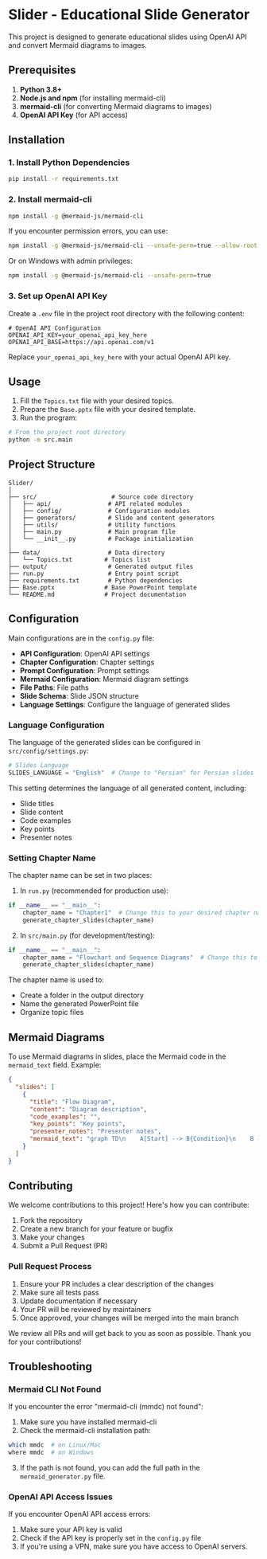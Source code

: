 # Slider - Educational Slide Generator

This project is designed to generate educational slides using OpenAI API and convert Mermaid diagrams to images.

## Prerequisites

1. **Python 3.8+**
2. **Node.js and npm** (for installing mermaid-cli)
3. **mermaid-cli** (for converting Mermaid diagrams to images)
4. **OpenAI API Key** (for API access)

## Installation

### 1. Install Python Dependencies

```bash
pip install -r requirements.txt
```

### 2. Install mermaid-cli

```bash
npm install -g @mermaid-js/mermaid-cli
```

If you encounter permission errors, you can use:

```bash
npm install -g @mermaid-js/mermaid-cli --unsafe-perm=true --allow-root
```

Or on Windows with admin privileges:

```bash
npm install -g @mermaid-js/mermaid-cli --unsafe-perm=true
```

### 3. Set up OpenAI API Key

Create a `.env` file in the project root directory with the following content:

```
# OpenAI API Configuration
OPENAI_API_KEY=your_openai_api_key_here
OPENAI_API_BASE=https://api.openai.com/v1
```

Replace `your_openai_api_key_here` with your actual OpenAI API key.

## Usage

1. Fill the `Topics.txt` file with your desired topics.
2. Prepare the `Base.pptx` file with your desired template.
3. Run the program:

```bash
# From the project root directory
python -m src.main
```

## Project Structure

```
Slider/
│
├── src/                     # Source code directory
│   ├── api/                # API related modules
│   ├── config/             # Configuration modules
│   ├── generators/         # Slide and content generators
│   ├── utils/              # Utility functions
│   ├── main.py             # Main program file
│   └── __init__.py         # Package initialization
│
├── data/                   # Data directory
│   └── Topics.txt         # Topics list
├── output/                 # Generated output files
├── run.py                  # Entry point script
├── requirements.txt        # Python dependencies
├── Base.pptx              # Base PowerPoint template
└── README.md              # Project documentation
```

## Configuration

Main configurations are in the `config.py` file:

- **API Configuration**: OpenAI API settings
- **Chapter Configuration**: Chapter settings
- **Prompt Configuration**: Prompt settings
- **Mermaid Configuration**: Mermaid diagram settings
- **File Paths**: File paths
- **Slide Schema**: Slide JSON structure
- **Language Settings**: Configure the language of generated slides

### Language Configuration

The language of the generated slides can be configured in `src/config/settings.py`:

```python
# Slides Language
SLIDES_LANGUAGE = "English"  # Change to "Persian" for Persian slides
```

This setting determines the language of all generated content, including:
- Slide titles
- Slide content
- Code examples
- Key points
- Presenter notes

### Setting Chapter Name

The chapter name can be set in two places:

1. In `run.py` (recommended for production use):
```python
if __name__ == "__main__":
    chapter_name = "Chapter1"  # Change this to your desired chapter name
    generate_chapter_slides(chapter_name)
```

2. In `src/main.py` (for development/testing):
```python
if __name__ == "__main__":
    chapter_name = "Flowchart and Sequence Diagrams"  # Change this to your desired chapter name
    generate_chapter_slides(chapter_name)
```

The chapter name is used to:
- Create a folder in the output directory
- Name the generated PowerPoint file
- Organize topic files

## Mermaid Diagrams

To use Mermaid diagrams in slides, place the Mermaid code in the `mermaid_text` field. Example:

```json
{
  "slides": [
    {
      "title": "Flow Diagram",
      "content": "Diagram description",
      "code_examples": "",
      "key_points": "Key points",
      "presenter_notes": "Presenter notes",
      "mermaid_text": "graph TD\n    A[Start] --> B{Condition}\n    B -->|Yes| C[Operation 1]\n    B -->|No| D[Operation 2]"
    }
  ]
}
```

## Contributing

We welcome contributions to this project! Here's how you can contribute:

1. Fork the repository
2. Create a new branch for your feature or bugfix
3. Make your changes
4. Submit a Pull Request (PR)

### Pull Request Process

1. Ensure your PR includes a clear description of the changes
2. Make sure all tests pass
3. Update documentation if necessary
4. Your PR will be reviewed by maintainers
5. Once approved, your changes will be merged into the main branch

We review all PRs and will get back to you as soon as possible. Thank you for your contributions!

## Troubleshooting

### Mermaid CLI Not Found

If you encounter the error "mermaid-cli (mmdc) not found":

1. Make sure you have installed mermaid-cli
2. Check the mermaid-cli installation path:

```bash
which mmdc  # on Linux/Mac
where mmdc  # on Windows
```

3. If the path is not found, you can add the full path in the `mermaid_generator.py` file.

### OpenAI API Access Issues

If you encounter OpenAI API access errors:

1. Make sure your API key is valid
2. Check if the API key is properly set in the `config.py` file
3. If you're using a VPN, make sure you have access to OpenAI servers. 